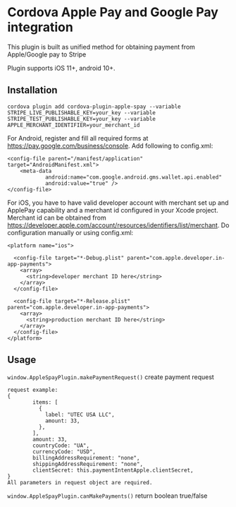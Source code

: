 # Cordova Apple Pay and Google Pay integration

This plugin is built as unified method for obtaining payment from Apple/Google pay to Stripe

Plugin supports iOS 11+, android 10+.

## Installation

```
cordova plugin add cordova-plugin-apple-spay --variable STRIPE_LIVE_PUBLISHABLE_KEY=your_key --variable STRIPE_TEST_PUBLISHABLE_KEY=your_key --variable APPLE_MERCHANT_IDENTIFIER=your_merchant_id
```

For Android, register and fill all required forms at https://pay.google.com/business/console. Add following to
config.xml:

```
<config-file parent="/manifest/application" target="AndroidManifest.xml">
    <meta-data
            android:name="com.google.android.gms.wallet.api.enabled"
            android:value="true" />
</config-file>
```

For iOS, you have to have valid developer account with merchant set up and ApplePay capability and a merchant id
configured in your Xcode project. Merchant id can be obtained
from https://developer.apple.com/account/resources/identifiers/list/merchant. Do configuration manually or using
config.xml:

```
<platform name="ios">

  <config-file target="*-Debug.plist" parent="com.apple.developer.in-app-payments">
    <array>
      <string>developer merchant ID here</string>
    </array>
  </config-file>

  <config-file target="*-Release.plist" parent="com.apple.developer.in-app-payments">
    <array>
      <string>production merchant ID here</string>
    </array>
  </config-file>
</platform>
```

## Usage

`window.AppleSpayPlugin.makePaymentRequest()` create payment request

```
request example:
{
        items: [
          {
            label: "UTEC USA LLC",
            amount: 33,
          },
        ],
        amount: 33,
        countryCode: "UA",
        currencyCode: "USD",
        billingAddressRequirement: "none",
        shippingAddressRequirement: "none",
        clientSecret: this.paymentIntentApple.clientSecret,
}
All parameters in request object are required.
```

`window.AppleSpayPlugin.canMakePayments()` return boolean true/false
